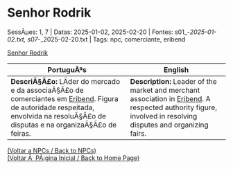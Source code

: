 ﻿
# Senhor Rodrik

SessÃµes: 1, 7 | Datas: 2025-01-02, 2025-02-20 | Fontes: s01_-_2025-01-02.txt, s07_-_2025-02-20.txt | Tags: npc, comerciante, eribend

[Senhor Rodrik](senhor_rodrik.png)

| PortuguÃªs | English |
|-----------|---------|
| **DescriÃ§Ã£o:** LÃ­der do mercado e da associaÃ§Ã£o de comerciantes em [Eribend](eribend.md). Figura de autoridade respeitada, envolvida na resoluÃ§Ã£o de disputas e na organizaÃ§Ã£o de feiras. | **Description:** Leader of the market and merchant association in [Eribend](eribend.md). A respected authority figure, involved in resolving disputes and organizing fairs. |

[(Voltar a NPCs / Back to NPCs)](npcs_list.md)  
[(Voltar Ã  PÃ¡gina Inicial / Back to Home Page)](../../home.md)


























